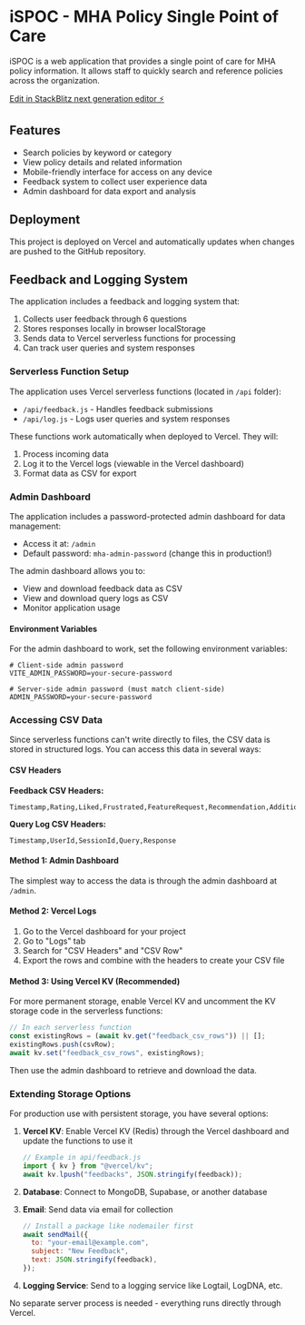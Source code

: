 # iSPOC - MHA Policy Single Point of Care

iSPOC is a web application that provides a single point of care for MHA policy information. It allows staff to quickly search and reference policies across the organization.

[Edit in StackBlitz next generation editor ⚡️](https://stackblitz.com/~/github.com/jasonlryan/iSPOC)

## Features

- Search policies by keyword or category
- View policy details and related information
- Mobile-friendly interface for access on any device
- Feedback system to collect user experience data
- Admin dashboard for data export and analysis

## Deployment

This project is deployed on Vercel and automatically updates when changes are pushed to the GitHub repository.

## Feedback and Logging System

The application includes a feedback and logging system that:

1. Collects user feedback through 6 questions
2. Stores responses locally in browser localStorage
3. Sends data to Vercel serverless functions for processing
4. Can track user queries and system responses

### Serverless Function Setup

The application uses Vercel serverless functions (located in `/api` folder):

- `/api/feedback.js` - Handles feedback submissions
- `/api/log.js` - Logs user queries and system responses

These functions work automatically when deployed to Vercel. They will:

1. Process incoming data
2. Log it to the Vercel logs (viewable in the Vercel dashboard)
3. Format data as CSV for export

### Admin Dashboard

The application includes a password-protected admin dashboard for data management:

- Access it at: `/admin`
- Default password: `mha-admin-password` (change this in production!)

The admin dashboard allows you to:

- View and download feedback data as CSV
- View and download query logs as CSV
- Monitor application usage

#### Environment Variables

For the admin dashboard to work, set the following environment variables:

```
# Client-side admin password
VITE_ADMIN_PASSWORD=your-secure-password

# Server-side admin password (must match client-side)
ADMIN_PASSWORD=your-secure-password
```

### Accessing CSV Data

Since serverless functions can't write directly to files, the CSV data is stored in structured logs. You can access this data in several ways:

#### CSV Headers

**Feedback CSV Headers:**

```
Timestamp,Rating,Liked,Frustrated,FeatureRequest,Recommendation,AdditionalComments
```

**Query Log CSV Headers:**

```
Timestamp,UserId,SessionId,Query,Response
```

#### Method 1: Admin Dashboard

The simplest way to access the data is through the admin dashboard at `/admin`.

#### Method 2: Vercel Logs

1. Go to the Vercel dashboard for your project
2. Go to "Logs" tab
3. Search for "CSV Headers" and "CSV Row"
4. Export the rows and combine with the headers to create your CSV file

#### Method 3: Using Vercel KV (Recommended)

For more permanent storage, enable Vercel KV and uncomment the KV storage code in the serverless functions:

```js
// In each serverless function
const existingRows = (await kv.get("feedback_csv_rows")) || [];
existingRows.push(csvRow);
await kv.set("feedback_csv_rows", existingRows);
```

Then use the admin dashboard to retrieve and download the data.

### Extending Storage Options

For production use with persistent storage, you have several options:

1. **Vercel KV**: Enable Vercel KV (Redis) through the Vercel dashboard and update the functions to use it

   ```js
   // Example in api/feedback.js
   import { kv } from "@vercel/kv";
   await kv.lpush("feedbacks", JSON.stringify(feedback));
   ```

2. **Database**: Connect to MongoDB, Supabase, or another database

3. **Email**: Send data via email for collection

   ```js
   // Install a package like nodemailer first
   await sendMail({
     to: "your-email@example.com",
     subject: "New Feedback",
     text: JSON.stringify(feedback),
   });
   ```

4. **Logging Service**: Send to a logging service like Logtail, LogDNA, etc.

No separate server process is needed - everything runs directly through Vercel.
